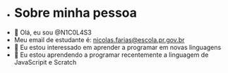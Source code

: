 - # Sobre minha pessoa
- 👋 Olá, eu sou @N1C0L4S3
- Meu email de estudante é: nicolas.farias@escola.pr.gov.br
- 👀 Eu estou interessado em aprender a programar em novas linguagens
- 🌱 Eu estou aprendendo a programar recentemente a linguagem de JavaScripit e Scratch

